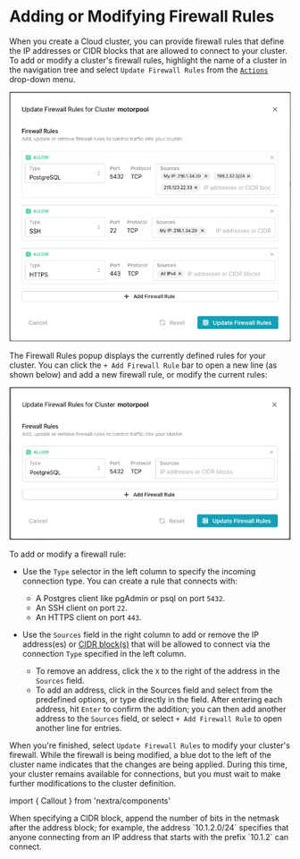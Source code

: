 # Adding or Modifying Firewall Rules

When you create a Cloud cluster, you can provide firewall rules that define the IP addresses or CIDR blocks that are allowed to connect to your cluster. To add or modify a cluster's firewall rules, highlight the name of a cluster in the navigation tree and select `Update Firewall Rules` from the [`Actions`](https://pgedge-docs-sandbox.pages.dev/cloud/mod_cluster/actions) drop-down menu.

![Updating Firewall Rules](../images/firewall_update.png)

The Firewall Rules popup displays the currently defined rules for your cluster. You can click the `+ Add Firewall Rule` bar to open a new line (as shown below) and add a new firewall rule, or modify the current rules:

![Updating Firewall Rules](../images/firewall_new_line.png)

To add or modify a firewall rule:

* Use the `Type` selector in the left column to specify the incoming connection type. You can create a rule that connects with:

  * A Postgres client like pgAdmin or psql on port `5432`.
  * An SSH client on port `22`.
  * An HTTPS client on port `443`.

* Use the `Sources` field in the right column to add or remove the IP address(es) or [CIDR block(s)](https://www.postgresql.org/docs/17/datatype-net-types.html#DATATYPE-CIDR) that will be allowed to connect via the connection `Type` specified in the left column. 

  * To remove an address, click the `X` to the right of the address in the `Sources` field. 
  * To add an address, click in the Sources field and select from the predefined options, or type directly in the field. After entering each address, hit `Enter` to confirm the addition; you can then add another address to the `Sources` field, or select `+ Add Firewall Rule` to open another line for entries.  

When you're finished, select `Update Firewall Rules` to modify your cluster's firewall. While the firewall is being modified, a blue dot to the left of the cluster name indicates that the changes are being applied. During this time, your cluster remains available for connections, but you must wait to make further modifications to the cluster definition.

import { Callout } from 'nextra/components'
 
<Callout type="info" emoji="ℹ️">
 When specifying a CIDR block, append the number of bits in the netmask after the address block; for example, the address `10.1.2.0/24` specifies that anyone connecting from an IP address that starts with the prefix `10.1.2` can connect.
</Callout>
 







